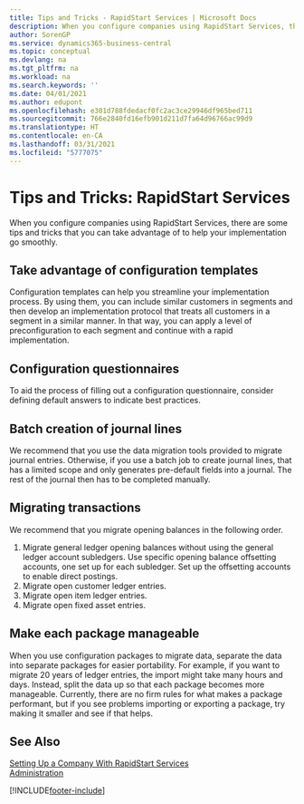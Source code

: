 ```yaml
---
title: Tips and Tricks - RapidStart Services | Microsoft Docs
description: When you configure companies using RapidStart Services, there are some tips and tricks that you can take advantage of to help your implementation go smoothly.
author: SorenGP
ms.service: dynamics365-business-central
ms.topic: conceptual
ms.devlang: na
ms.tgt_pltfrm: na
ms.workload: na
ms.search.keywords: ''
ms.date: 04/01/2021
ms.author: edupont
ms.openlocfilehash: e301d788fdedacf0fc2ac3ce29946df965bed711
ms.sourcegitcommit: 766e2840fd16efb901d211d7fa64d96766ac99d9
ms.translationtype: HT
ms.contentlocale: en-CA
ms.lasthandoff: 03/31/2021
ms.locfileid: "5777075"
---
```

# <a name="tips-and-tricks-rapidstart-services"></a>Tips and Tricks: RapidStart Services

When you configure companies using RapidStart Services, there are some tips and tricks that you can take advantage of to help your implementation go smoothly.  

## <a name="take-advantage-of-configuration-templates"></a>Take advantage of configuration templates

Configuration templates can help you streamline your implementation process. By using them, you can include similar customers in segments and then develop an implementation protocol that treats all customers in a segment in a similar manner. In that way, you can apply a level of preconfiguration to each segment and continue with a rapid implementation.  

## <a name="configuration-questionnaires"></a>Configuration questionnaires

To aid the process of filling out a configuration questionnaire, consider defining default answers to indicate best practices.  

## <a name="batch-creation-of-journal-lines"></a>Batch creation of journal lines

We recommend that you use the data migration tools provided to migrate journal entries. Otherwise, if you use a batch job to create journal lines, that has a limited scope and only generates pre-default fields into a journal. The rest of the journal then has to be completed manually.  

## <a name="migrating-transactions"></a>Migrating transactions

We recommend that you migrate opening balances in the following order. <!--Be aware that you cannot insert ledger entries directly. Instead you must use journals to post the journal lines-->

1. Migrate general ledger opening balances without using the general ledger account subledgers. Use specific opening balance offsetting accounts, one set up for each subledger. Set up the offsetting accounts to enable direct postings.  
2. Migrate open customer ledger entries.  <!--work on these-->
3. Migrate open item ledger entries.  
4. Migrate open fixed asset entries.  

## <a name="make-each-package-manageable"></a>Make each package manageable

When you use configuration packages to migrate data, separate the data into separate packages for easier portability. For example, if you want to migrate 20 years of ledger entries, the import might take many hours and days. Instead, split the data up so that each package becomes more manageable. Currently, there are no firm rules for what makes a package performant, but if you see problems importing or exporting a package, try making it smaller and see if that helps.  

## <a name="see-also"></a>See Also

[Setting Up a Company With RapidStart Services](admin-set-up-a-company-with-rapidstart.md)  
[Administration](admin-setup-and-administration.md)  


[!INCLUDE[footer-include](includes/footer-banner.md)]